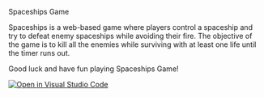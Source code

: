 Spaceships Game

Spaceships is a web-based game where players control a spaceship and try to defeat enemy spaceships while avoiding their fire. The objective of the game is to kill all the enemies while surviving with at least one life until the timer runs out.

Good luck and have fun playing Spaceships Game!


[![Open in Visual Studio Code](https://classroom.github.com/assets/open-in-vscode-c66648af7eb3fe8bc4f294546bfd86ef473780cde1dea487d3c4ff354943c9ae.svg)](https://classroom.github.com/online_ide?assignment_repo_id=10743102&assignment_repo_type=AssignmentRepo)
